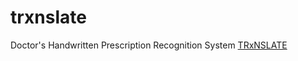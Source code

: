 # trxnslate
Doctor's Handwritten Prescription Recognition System
[TRxNSLATE](https://trxnslate-streamlit-lsasxuesda-et.a.run.app/)

